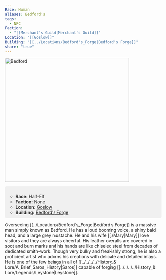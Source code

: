 ```yaml
---
Race: Human
aliases: Bedford's
tags:
  - NPC
Faction:
  - "[[Merchant's Guild|Merchant's Guild]]"
Location: "[[Goslow]]"
Building: "[[../Locations/Bedford's_Forge|Bedford's Forge]]"
share: "true"
---
```


<div class="infobox">
    <img src="LINK" alt="Bedford"
          style="display:block; max-width: 100%; height: auto; width: 400px;">
    <ul style="color: #333; background-color: #f0f0f0; padding: 10px; border-radius: 5px;">
    <ul>
        <li><strong>Race:</strong> Half-Elf</li>
        <li><strong>Faction:</strong> None</li>
        <li><strong>Location:</strong> <a href="/Saros-Wiki/Locations_%26 NPCs/Cities %26 Towns/Goslow/Goslow/">Goslow</a></li>
        <li><strong>Building:</strong> <a href="/Saros-Wiki/Locations_%26 NPCs/Cities %26 Towns/Goslow/Locations/Bedford's_Forge/">Bedford's Forge</a></li>
    </ul>
</div>


Overseeing [[../Locations/Bedford's_Forge|Bedford's Forge]] is a massive man simply known as Bedford. He has a loud booming voice, a shiny bald head, and a large grey mustache. He and his wife [[./Mary|Mary]] love visitors and they are always cheerful. His leather overalls are covered in soot and burn marks and his hands are like chiseled steel from decades of dedicated smith-work. Though very bulky and freakishly strong, he is also a proficient artist who adorns his creations with delicate and detailed inlays. He is one of the few beings in all of [[../../../../History_& Lore/A_Brief_Saros_History|Saros]] capable of forging [[../../../../History_& Lore/Legends/Leystone|Leystone]].